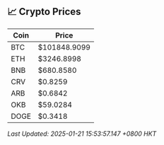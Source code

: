 ## 📈 Crypto Prices

| Coin | Price |
| ---- | ----- |
| BTC | $101848.9099 |
| ETH | $3246.8998 |
| BNB | $680.8580 |
| CRV | $0.8259 |
| ARB | $0.6842 |
| OKB | $59.0284 |
| DOGE | $0.3418 |

_Last Updated: 2025-01-21 15:53:57.147 +0800 HKT_